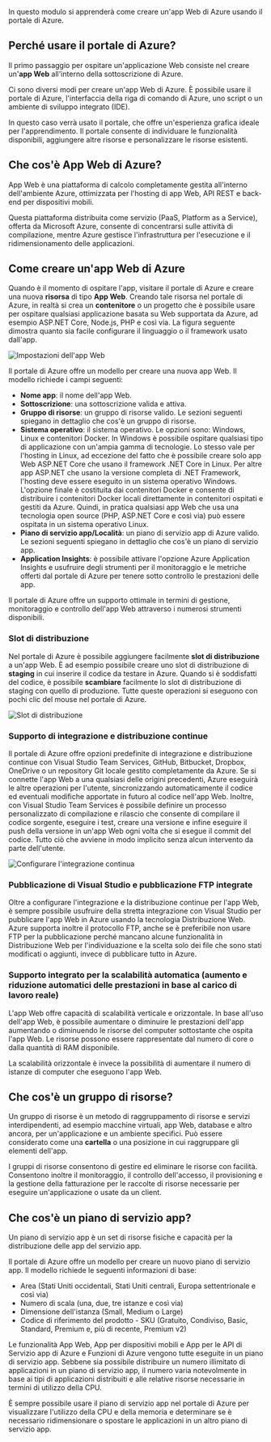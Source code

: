 In questo modulo si apprenderà come creare un'app Web di Azure usando il portale di Azure.

## <a name="why-use-the-azure-portal"></a>Perché usare il portale di Azure?

Il primo passaggio per ospitare un'applicazione Web consiste nel creare un'**app Web** all'interno della sottoscrizione di Azure.

Ci sono diversi modi per creare un'app Web di Azure. È possibile usare il portale di Azure, l'interfaccia della riga di comando di Azure, uno script o un ambiente di sviluppo integrato (IDE).

In questo caso verrà usato il portale, che offre un'esperienza grafica ideale per l'apprendimento. Il portale consente di individuare le funzionalità disponibili, aggiungere altre risorse e personalizzare le risorse esistenti.

## <a name="what-is-web-apps-in-azure"></a>Che cos'è App Web di Azure?

App Web è una piattaforma di calcolo completamente gestita all'interno dell'ambiente Azure, ottimizzata per l'hosting di app Web, API REST e back-end per dispositivi mobili.

Questa piattaforma distribuita come servizio (PaaS, Platform as a Service), offerta da Microsoft Azure, consente di concentrarsi sulle attività di compilazione, mentre Azure gestisce l'infrastruttura per l'esecuzione e il ridimensionamento delle applicazioni.

## <a name="how-to-create-an-azure-web-app"></a>Come creare un'app Web di Azure

Quando è il momento di ospitare l'app, visitare il portale di Azure e creare una nuova **risorsa** di tipo **App Web**. Creando tale risorsa nel portale di Azure, in realtà si crea un **contenitore** o un progetto che è possibile usare per ospitare qualsiasi applicazione basata su Web supportata da Azure, ad esempio ASP.NET Core, Node.js, PHP e così via. La figura seguente dimostra quanto sia facile configurare il linguaggio o il framework usato dall'app.

![Impostazioni dell'app Web](../media/2-web-app-settings.png)

Il portale di Azure offre un modello per creare una nuova app Web. Il modello richiede i campi seguenti:

- **Nome app**: il nome dell'app Web.
- **Sottoscrizione**: una sottoscrizione valida e attiva.
- **Gruppo di risorse**: un gruppo di risorse valido. Le sezioni seguenti spiegano in dettaglio che cos'è un gruppo di risorse.
- **Sistema operativo**: il sistema operativo. Le opzioni sono: Windows, Linux e contenitori Docker. In Windows è possibile ospitare qualsiasi tipo di applicazione con un'ampia gamma di tecnologie. Lo stesso vale per l'hosting in Linux, ad eccezione del fatto che è possibile creare solo app Web ASP.NET Core che usano il framework .NET Core in Linux. Per altre app ASP.NET che usano la versione completa di .NET Framework, l'hosting deve essere eseguito in un sistema operativo Windows. L'opzione finale è costituita dai contenitori Docker e consente di distribuire i contenitori Docker locali direttamente in contenitori ospitati e gestiti da Azure. Quindi, in pratica qualsiasi app Web che usa una tecnologia open source (PHP, ASP.NET Core e così via) può essere ospitata in un sistema operativo Linux.
- **Piano di servizio app/Località**: un piano di servizio app di Azure valido. Le sezioni seguenti spiegano in dettaglio che cos'è un piano di servizio app.
- **Application Insights**: è possibile attivare l'opzione Azure Application Insights e usufruire degli strumenti per il monitoraggio e le metriche offerti dal portale di Azure per tenere sotto controllo le prestazioni delle app.

Il portale di Azure offre un supporto ottimale in termini di gestione, monitoraggio e controllo dell'app Web attraverso i numerosi strumenti disponibili.

### <a name="deployment-slots"></a>Slot di distribuzione

Nel portale di Azure è possibile aggiungere facilmente **slot di distribuzione** a un'app Web. È ad esempio possibile creare uno slot di distribuzione di **staging** in cui inserire il codice da testare in Azure. Quando si è soddisfatti del codice, è possibile **scambiare** facilmente lo slot di distribuzione di staging con quello di produzione. Tutte queste operazioni si eseguono con pochi clic del mouse nel portale di Azure.

![Slot di distribuzione](../media/2-deployment-slots.png)

### <a name="continuous-integrationdeployment-support"></a>Supporto di integrazione e distribuzione continue

Il portale di Azure offre opzioni predefinite di integrazione e distribuzione continue con Visual Studio Team Services, GitHub, Bitbucket, Dropbox, OneDrive o un repository Git locale gestito completamente da Azure. Se si connette l'app Web a una qualsiasi delle origini precedenti, Azure eseguirà le altre operazioni per l'utente, sincronizzando automaticamente il codice ed eventuali modifiche apportate in futuro al codice nell'app Web. Inoltre, con Visual Studio Team Services è possibile definire un processo personalizzato di compilazione e rilascio che consente di compilare il codice sorgente, eseguire i test, creare una versione e infine eseguire il push della versione in un'app Web ogni volta che si esegue il commit del codice. Tutto ciò che avviene in modo implicito senza alcun intervento da parte dell'utente.

![Configurare l'integrazione continua](../media/2-continuous-integration.PNG)

### <a name="integrated-visual-studio-publishing-and-ftp-publishing"></a>Pubblicazione di Visual Studio e pubblicazione FTP integrate

Oltre a configurare l'integrazione e la distribuzione continue per l'app Web, è sempre possibile usufruire della stretta integrazione con Visual Studio per pubblicare l'app Web in Azure usando la tecnologia Distribuzione Web. Azure supporta inoltre il protocollo FTP, anche se è preferibile non usare FTP per la pubblicazione perché mancano alcune funzionalità in Distribuzione Web per l'individuazione e la scelta solo dei file che sono stati modificati o aggiunti, invece di pubblicare tutto in Azure.

### <a name="built-in-auto-scale-support-automatically-scale-updown-based-on-real-world-load"></a>Supporto integrato per la scalabilità automatica (aumento e riduzione automatici delle prestazioni in base al carico di lavoro reale)

L'app Web offre capacità di scalabilità verticale e orizzontale. In base all'uso dell'app Web, è possibile aumentare o diminuire le prestazioni dell'app aumentando o diminuendo le risorse del computer sottostante che ospita l'app Web. Le risorse possono essere rappresentate dal numero di core o dalla quantità di RAM disponibile.

La scalabilità orizzontale è invece la possibilità di aumentare il numero di istanze di computer che eseguono l'app Web.

## <a name="what-is-a-resource-group"></a>Che cos'è un gruppo di risorse?

Un gruppo di risorse è un metodo di raggruppamento di risorse e servizi interdipendenti, ad esempio macchine virtuali, app Web, database e altro ancora, per un'applicazione e un ambiente specifici. Può essere considerato come una **cartella** o una posizione in cui raggruppare gli elementi dell'app.

I gruppi di risorse consentono di gestire ed eliminare le risorse con facilità. Consentono inoltre il monitoraggio, il controllo dell'accesso, il provisioning e la gestione della fatturazione per le raccolte di risorse necessarie per eseguire un'applicazione o usate da un client.

## <a name="what-is-an-app-service-plan"></a>Che cos'è un piano di servizio app?

Un piano di servizio app è un set di risorse fisiche e capacità per la distribuzione delle app del servizio app.

Il portale di Azure offre un modello per creare un nuovo piano di servizio app. Il modello richiede le seguenti informazioni di base:

- Area (Stati Uniti occidentali, Stati Uniti centrali, Europa settentrionale e così via)
- Numero di scala (una, due, tre istanze e così via)
- Dimensione dell'istanza (Small, Medium o Large)
- Codice di riferimento del prodotto - SKU (Gratuito, Condiviso, Basic, Standard, Premium e, più di recente, Premium v2)

Le funzionalità App Web, App per dispositivi mobili e App per le API di Servizio app di Azure e Funzioni di Azure vengono tutte eseguite in un piano di servizio app. Sebbene sia possibile distribuire un numero illimitato di applicazioni in un piano di servizio app, il numero varia notevolmente in base ai tipi di applicazioni distribuiti e alle relative risorse necessarie in termini di utilizzo della CPU.

È sempre possibile usare il piano di servizio app nel portale di Azure per visualizzare l'utilizzo della CPU e della memoria e determinare se è necessario ridimensionare o spostare le applicazioni in un altro piano di servizio app.
